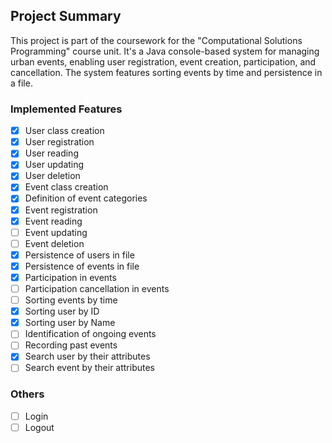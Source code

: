 ## Project Summary

This project is part of the coursework for the "Computational Solutions Programming" course unit. It's a Java console-based system for managing urban events, enabling user registration, event creation, participation, and cancellation. The system features sorting events by time and persistence in a file.


### Implemented Features
- [x] User class creation
- [x] User registration
- [x] User reading
- [x] User updating
- [x] User deletion
- [x] Event class creation
- [x] Definition of event categories
- [x] Event registration
- [x] Event reading
- [ ] Event updating
- [ ] Event deletion
- [x] Persistence of users in file
- [x] Persistence of events in file
- [x] Participation in events
- [ ] Participation cancellation in events
- [ ] Sorting events by time
- [x] Sorting user by ID
- [x] Sorting user by Name
- [ ] Identification of ongoing events
- [ ] Recording past events
- [x] Search user by their attributes
- [ ] Search event by their attributes

### Others
- [ ] Login
- [ ] Logout